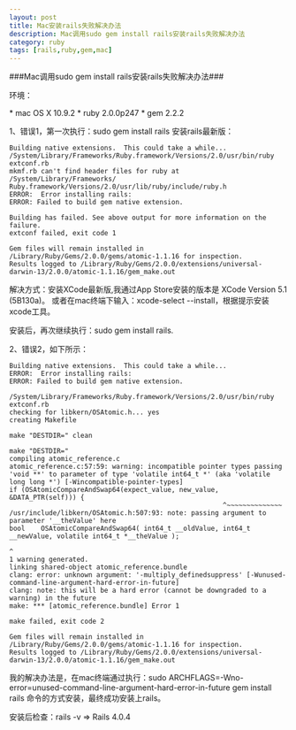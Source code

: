 ```yaml
---
layout: post
title: Mac安装rails失败解决办法
description: Mac调用sudo gem install rails安装rails失败解决办法
category: ruby
tags: [rails,ruby,gem,mac]
---
```

###Mac调用sudo gem install rails安装rails失败解决办法###
<p>环境：</p>
* mac OS X 10.9.2
* ruby 2.0.0p247
* gem 2.2.2

<p>1、错误1，第一次执行：sudo gem install rails 安装rails最新版：</p>

	Building native extensions.  This could take a while...
	/System/Library/Frameworks/Ruby.framework/Versions/2.0/usr/bin/ruby 	extconf.rb
	mkmf.rb can't find header files for ruby at /System/Library/Frameworks/	Ruby.framework/Versions/2.0/usr/lib/ruby/include/ruby.h
	ERROR:  Error installing rails:
	ERROR: Failed to build gem native extension.

    Building has failed. See above output for more information on the failure.
	extconf failed, exit code 1

	Gem files will remain installed in /Library/Ruby/Gems/2.0.0/gems/atomic-1.1.16 for inspection.
	Results logged to /Library/Ruby/Gems/2.0.0/extensions/universal-darwin-13/2.0.0/atomic-1.1.16/gem_make.out

<p>解决方式：安装XCode最新版,我通过App Store安装的版本是 XCode Version 5.1 (5B130a)。 或者在mac终端下输入：xcode-select --install，根据提示安装xcode工具。</p>
<p>安装后，再次继续执行：sudo gem install rails.</p>
<p>2、错误2，如下所示：</p>

	Building native extensions.  This could take a while...
	ERROR:  Error installing rails:
	ERROR: Failed to build gem native extension.

    /System/Library/Frameworks/Ruby.framework/Versions/2.0/usr/bin/ruby extconf.rb
	checking for libkern/OSAtomic.h... yes
	creating Makefile

	make "DESTDIR=" clean

	make "DESTDIR="
	compiling atomic_reference.c
	atomic_reference.c:57:59: warning: incompatible pointer types passing 'void **' to parameter of type 'volatile int64_t *' (aka 'volatile long long *') [-Wincompatible-pointer-types]
    if (OSAtomicCompareAndSwap64(expect_value, new_value, &DATA_PTR(self))) {
                                                          ^~~~~~~~~~~~~~~
	/usr/include/libkern/OSAtomic.h:507:93: note: passing argument to parameter '__theValue' here
	bool    OSAtomicCompareAndSwap64( int64_t __oldValue, int64_t __newValue, volatile int64_t *__theValue );
                                                                                            	^
	1 warning generated.
	linking shared-object atomic_reference.bundle
	clang: error: unknown argument: '-multiply_definedsuppress' [-Wunused-	command-line-argument-hard-error-in-future]
	clang: note: this will be a hard error (cannot be downgraded to a warning) in the future
	make: *** [atomic_reference.bundle] Error 1

	make failed, exit code 2

	Gem files will remain installed in /Library/Ruby/Gems/2.0.0/gems/atomic-1.1.16 for inspection.
	Results logged to /Library/Ruby/Gems/2.0.0/extensions/universal-darwin-13/2.0.0/atomic-1.1.16/gem_make.out

<p>我的解决办法是，在mac终端通过执行：sudo ARCHFLAGS=-Wno-error=unused-command-line-argument-hard-error-in-future gem install rails 命令的方式安装，最终成功安装上rails。</p>
<p>安装后检查：rails -v  => Rails 4.0.4</p>
